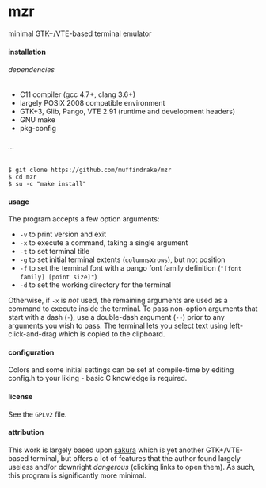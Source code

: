 # mzr

minimal GTK+/VTE-based terminal emulator

#### installation

###### dependencies

- C11 compiler (gcc 4.7+, clang 3.6+)
- largely POSIX 2008 compatible environment
- GTK+3, Glib, Pango, VTE 2.91 (runtime and development headers)
- GNU make
- pkg-config

###### ...

    $ git clone https://github.com/muffindrake/mzr
    $ cd mzr
    $ su -c "make install"

#### usage

The program accepts a few option arguments:
- `-v` to print version and exit
- `-x` to execute a command, taking a single argument
- `-t` to set terminal title
- `-g` to set initial terminal extents (`columns`x`rows`), but not position
- `-f` to set the terminal font with a pango font family definition (`"[font
  family] [point size]"`)
- `-d` to set the working directory for the terminal

Otherwise, if `-x` is _not_ used, the remaining arguments are used as a command
to execute inside the terminal. To pass non-option arguments that start with a
dash (`-`), use a double-dash argument (`--`) prior to any arguments you wish to
pass.
The terminal lets you select text using left-click-and-drag which is copied to
the clipboard.

#### configuration

Colors and some initial settings can be set at compile-time by editing config.h
to your liking - basic C knowledge is required.

#### license

See the `GPLv2` file.

#### attribution

This work is largely based upon [sakura](https://launchpad.net/sakura) which is
yet another GTK+/VTE-based terminal, but offers a lot of features that the
author found largely useless and/or downright _dangerous_ (clicking links to
open them). As such, this program is significantly more minimal.
